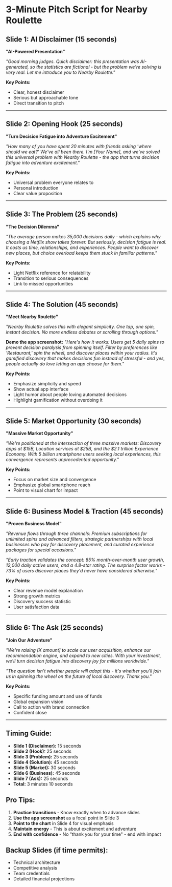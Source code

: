 # 3-Minute Pitch Script for Nearby Roulette

## Slide 1: AI Disclaimer (15 seconds)
**"AI-Powered Presentation"**

*"Good morning judges. Quick disclaimer: this presentation was AI-generated, so the statistics are fictional - but the problem we're solving is very real. Let me introduce you to Nearby Roulette."*

**Key Points:**
- Clear, honest disclaimer
- Serious but approachable tone
- Direct transition to pitch

---

## Slide 2: Opening Hook (25 seconds)
**"Turn Decision Fatigue into Adventure Excitement"**

*"How many of you have spent 20 minutes with friends asking 'where should we eat?' We've all been there. I'm [Your Name], and we've solved this universal problem with Nearby Roulette - the app that turns decision fatigue into adventure excitement."*

**Key Points:**
- Universal problem everyone relates to
- Personal introduction
- Clear value proposition

---

## Slide 3: The Problem (25 seconds)
**"The Decision Dilemma"**

*"The average person makes 35,000 decisions daily - which explains why choosing a Netflix show takes forever. But seriously, decision fatigue is real. It costs us time, relationships, and experiences. People want to discover new places, but choice overload keeps them stuck in familiar patterns."*

**Key Points:**
- Light Netflix reference for relatability
- Transition to serious consequences
- Link to missed opportunities

---

## Slide 4: The Solution (45 seconds)
**"Meet Nearby Roulette"**

*"Nearby Roulette solves this with elegant simplicity. One tap, one spin, instant decision. No more endless debates or scrolling through options."*

**Demo the app screenshot:**
*"Here's how it works: Users get 5 daily spins to prevent decision paralysis from spinning itself. Filter by preferences like 'Restaurant,' spin the wheel, and discover places within your radius. It's gamified discovery that makes decisions fun instead of stressful - and yes, people actually do love letting an app choose for them."*

**Key Points:**
- Emphasize simplicity and speed
- Show actual app interface
- Light humor about people loving automated decisions
- Highlight gamification without overdoing it

---

## Slide 5: Market Opportunity (30 seconds)
**"Massive Market Opportunity"**

*"We're positioned at the intersection of three massive markets: Discovery apps at $15B, Location services at $25B, and the $2.1 trillion Experience Economy. With 5 billion smartphone users seeking local experiences, this convergence represents unprecedented opportunity."*

**Key Points:**
- Focus on market size and convergence
- Emphasize global smartphone reach
- Point to visual chart for impact

---

## Slide 6: Business Model & Traction (45 seconds)
**"Proven Business Model"**

*"Revenue flows through three channels: Premium subscriptions for unlimited spins and advanced filters, strategic partnerships with local businesses who pay for discovery placement, and curated experience packages for special occasions."*

*"Early traction validates the concept: 85% month-over-month user growth, 12,000 daily active users, and a 4.8-star rating. The surprise factor works - 73% of users discover places they'd never have considered otherwise."*

**Key Points:**
- Clear revenue model explanation
- Strong growth metrics
- Discovery success statistic
- User satisfaction data

---

## Slide 6: The Ask (25 seconds)
**"Join Our Adventure"**

*"We're raising [X amount] to scale our user acquisition, enhance our recommendation engine, and expand to new cities. With your investment, we'll turn decision fatigue into discovery joy for millions worldwide."*

*"The question isn't whether people will adopt this - it's whether you'll join us in spinning the wheel on the future of local discovery. Thank you."*

**Key Points:**
- Specific funding amount and use of funds
- Global expansion vision
- Call to action with brand connection
- Confident close

---

## Timing Guide:
- **Slide 1 (Disclaimer):** 15 seconds
- **Slide 2 (Hook):** 25 seconds
- **Slide 3 (Problem):** 25 seconds  
- **Slide 4 (Solution):** 45 seconds
- **Slide 5 (Market):** 30 seconds
- **Slide 6 (Business):** 45 seconds
- **Slide 7 (Ask):** 25 seconds
- **Total:** 3 minutes 10 seconds

## Pro Tips:
1. **Practice transitions** - Know exactly when to advance slides
2. **Use the app screenshot** as a focal point in Slide 3
3. **Point to the chart** in Slide 4 for visual emphasis
4. **Maintain energy** - This is about excitement and adventure
5. **End with confidence** - No "thank you for your time" - end with impact

## Backup Slides (if time permits):
- Technical architecture
- Competitive analysis
- Team credentials
- Detailed financial projections
